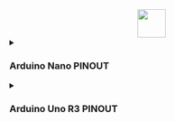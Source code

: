<div align="center">
  <a href="https://www.arduino.cc/"><img height="50" src="https://th.bing.com/th/id/R.ab13f6998f7cda52f010fe467f392962?rik=ZLgsXcGFlWpjAQ&pid=ImgRaw&r=0"  /></a>
</div>
<details>
<summary><H3>Arduino Nano PINOUT</H3></summary>
  <img src="https://docs.arduino.cc/static/aea75b21cea87290ef2ed4e783b336ef/A000005-pinout.png"  />
</details>
<details>
<summary><H3>Arduino Uno R3 PINOUT</H3></summary>
  <img src="https://docs.arduino.cc/static/2b141eb1cfe6f465a949c203e4af1b5f/A000066-pinout.png"  />
</details>
